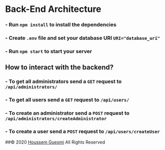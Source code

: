 # Back-End Architecture

### - Run `npm install` to install the dependencies

### - Create `.env` file and set your database URI `URI="database_uri"`

### - Run `npm start` to start your server

## How to interact with the backend?

### - To get all administrators send a `GET` request to `/api/administrators/`

### - To get all users send a `GET` request to `/api/users/`

### - To create an administrator send a `POST` request to `/api/administrators/createAdministrator`

### - To create a user send a `POST` request to `/api/users/createUser`

##© 2020 [Houssem Guesmi](https://github.com/houssemguesmi) All Rights Reserved
